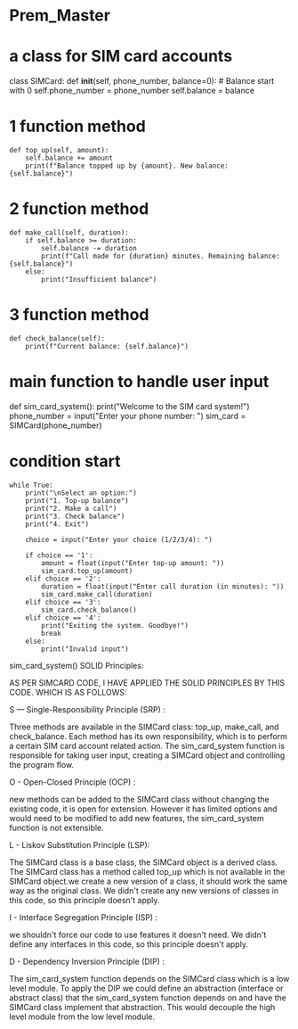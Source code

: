 # Prem_Master

# a class for SIM card accounts
class SIMCard:
    def __init__(self, phone_number, balance=0): #  Balance start with 0
        self.phone_number = phone_number
        self.balance = balance

# 1 function method
    def top_up(self, amount):
        self.balance += amount
        print(f"Balance topped up by {amount}. New balance: {self.balance}")

# 2 function method
    def make_call(self, duration):
        if self.balance >= duration:
            self.balance -= duration
            print(f"Call made for {duration} minutes. Remaining balance: {self.balance}")
        else:
            print("Insufficient balance")
            
# 3  function method
    def check_balance(self):
        print(f"Current balance: {self.balance}")

# main function to handle user input
def sim_card_system():
    print("Welcome to the SIM card system!")
    phone_number = input("Enter your phone number: ")
    sim_card = SIMCard(phone_number)
    
# condition start
    while True:
        print("\nSelect an option:")
        print("1. Top-up balance")
        print("2. Make a call")
        print("3. Check balance")
        print("4. Exit")

        choice = input("Enter your choice (1/2/3/4): ")

        if choice == '1':
            amount = float(input("Enter top-up amount: "))
            sim_card.top_up(amount)
        elif choice == '2':
            duration = float(input("Enter call duration (in minutes): "))
            sim_card.make_call(duration)
        elif choice == '3':
            sim_card.check_balance()
        elif choice == '4':
            print("Exiting the system. Goodbye!")
            break
        else:
            print("Invalid input")

sim_card_system()
SOLID Principles:

AS PER SIMCARD CODE, I HAVE APPLIED THE SOLID PRINCIPLES BY THIS CODE. WHICH IS AS FOLLOWS:

S — Single-Responsibility Principle (SRP) :

Three methods are available in the SIMCard class: top_up, make_call, and check_balance. Each method has its own responsibility, which is to perform a certain SIM card account related action. The sim_card_system function is responsible for taking user input, creating a SIMCard object and controlling the program flow.

O - Open-Closed Principle (OCP) :

new methods can be added to the SIMCard class without changing the existing code, it is open for extension. However it has limited options and would need to be modified to add new features, the sim_card_system function is not extensible.

L - Liskov Substitution Principle (LSP):

The SIMCard class is a base class, the SIMCard object is a derived class. The SIMCard class has a method called top_up which is not available in the SIMCard object.we create a new version of a class, it should work the same way as the original class. We didn't create any new versions of classes in this code, so this principle doesn't apply.

I - Interface Segregation Principle (ISP) :

we shouldn't force our code to use features it doesn't need. We didn't define any interfaces in this code, so this principle doesn't apply.

D - Dependency Inversion Principle (DIP) :

The sim_card_system function depends on the SIMCard class which is a low level module. To apply the DIP we could define an abstraction (interface or abstract class) that the sim_card_system function depends on and have the SIMCard class implement that abstraction. This would decouple the high level module from the low level module.
